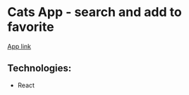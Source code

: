 # Cats App - search and add to favorite
[App link](https://helliany.github.io/cats-api/)

## Technologies:
+ React

